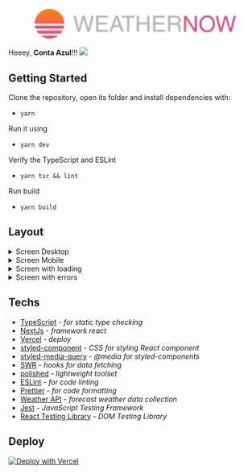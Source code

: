 <p align="center">
<img src="https://raw.githubusercontent.com/twobanks/weather-now/7ca1927f19b09b900252cdc095633568d28255a5/public/img/logo.svg" width="400" alt="WATHERNOW" />
</p>

Heeey, **Conta Azul**!!! <img src="https://raw.githubusercontent.com/kaueMarques/kaueMarques/master/hi.gif" width="30px">


##  Getting Started

Clone the repository, open its folder and install dependencies with:
- `yarn`

Run it using
- `yarn dev`

Verify the TypeScript and ESLint
- `yarn tsc && lint`

Run build
- `yarn build`  

## Layout

<details>
  <summary>Screen Desktop</summary>
  <img src="https://user-images.githubusercontent.com/2577611/170714725-ba8a2638-02ef-45f6-abb5-54b21ca69dfb.gif" />
</details>
<details>
  <summary>Screen Mobile</summary>
  <img src="https://user-images.githubusercontent.com/2577611/170715106-b742de2f-cb0f-4374-96f7-394f5722f123.gif" />
</details>
<details>
  <summary>Screen with loading</summary>
  <img src="https://user-images.githubusercontent.com/2577611/170714366-e76f7cd2-7b28-48ba-8284-2524c7bd7e7d.gif" />
</details>
<details>
  <summary>Screen with errors</summary>
  <img src="https://user-images.githubusercontent.com/2577611/170714661-74c30f58-711e-4d8d-ba22-0b9a46f1de5d.gif" />
</details>  

##   Techs

- [TypeScript](https://www.typescriptlang.org/) - *for static type checking*
- [NextJs](https://nextjs.org/) - *framework react*
- [Vercel](https://vercel.com/) - *deploy*
- [styled-component](https://styled-components.com/) - *CSS for styling React component*
- [styled-media-query](https://github.com/morajabi/styled-media-query) - *@media for styled-components*
- [SWR](https://swr.vercel.app/) - *hooks for data fetching*
- [polished](https://polished.js.org/) - *lightweight toolset*
- [ESLint](https://eslint.org/) - *for code linting*
- [Prettier](https://prettier.io/) - *for code formatting*
- [Weather API](https://openweathermap.org/api) - *forecast weather data collection*
- [Jest](https://jestjs.io/pt-BR/) - *JavaScript Testing Framework*
- [React Testing Library](https://testing-library.com/docs/react-testing-library/intro/) - *DOM Testing Library*
## Deploy
[![Deploy with Vercel](https://vercel.com/button)](https://vercel.com/new/clone?repository-url=https%3A%2F%2Fgithub.com%2Fvercel%2Fnext.js%2Ftree%2Fcanary%2Fexamples%2Fhello-world)
